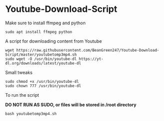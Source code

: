 # Youtube-Download-Script

Make sure to install ffmpeg and python
```
sudo apt install ffmpeg python
```
A script for downloading content from Youtube
```
wget https://raw.githubusercontent.com/BeanGreen247/Youtube-Download-Script/master/youtubetomp3mp4.sh
sudo wget -O /usr/bin/youtube-dl https://yt-dl.org/downloads/latest/youtube-dl
```
Small tweaks
```
sudo chmod +x /usr/bin/youtube-dl
sudo chown 777 /usr/bin/youtube-dl
```
To run the script 

**DO NOT RUN AS SUDO, or files will be stored in /root directory**
```
bash youtubetomp3mp4.sh
```
